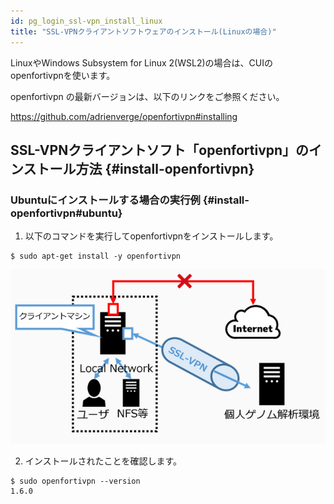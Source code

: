 ```yaml
---
id: pg_login_ssl-vpn_install_linux
title: "SSL-VPNクライアントソフトウェアのインストール(Linuxの場合)"
---
```


LinuxやWindows Subsystem for Linux 2(WSL2)の場合は、CUIのopenfortivpnを使います。

openfortivpn の最新バージョンは、以下のリンクをご参照ください。 

https://github.com/adrienverge/openfortivpn#installing


## SSL-VPNクライアントソフト「openfortivpn」のインストール方法 {#install-openfortivpn}


### Ubuntuにインストールする場合の実行例 {#install-openfortivpn#ubuntu}

1. 以下のコマンドを実行してopenfortivpnをインストールします。

```
$ sudo apt-get install -y openfortivpn
```

![figure](sslvpn.png)


2. インストールされたことを確認します。
```
$ sudo openfortivpn --version
1.6.0
```
